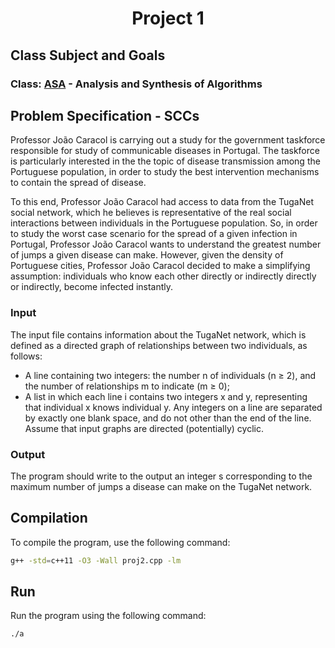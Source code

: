# <p align="center">Project 1 </p>

## Class Subject and Goals
### Class: [ASA](https://fenix.tecnico.ulisboa.pt/cursos/leic-t/disciplina-curricular/1971853845332785) - Analysis and Synthesis of Algorithms


## Problem Specification - SCCs
Professor João Caracol is carrying out a study for the government taskforce responsible for study of communicable diseases in Portugal. 
The taskforce is particularly interested in the the topic of disease transmission among the Portuguese population, in order to study the best
intervention mechanisms to contain the spread of disease.

To this end, Professor João Caracol had access to data from the TugaNet social network, which he believes is representative of the real social interactions between individuals in the Portuguese population.
So, in order to study the worst case scenario for the spread of a given infection in Portugal, Professor João Caracol wants to understand the greatest number of jumps a given disease can make.
However, given the density of Portuguese cities, Professor João Caracol decided to make a simplifying assumption: individuals who know each other directly or indirectly directly or indirectly, become infected instantly.

### Input

The input file contains information about the TugaNet network, which is defined as a directed graph of relationships between two individuals, as follows:
- A line containing two integers: the number n of individuals (n ≥ 2), and the number of relationships m to indicate (m ≥ 0);
- A list in which each line i contains two integers x and y, representing that individual x knows individual y.
Any integers on a line are separated by exactly one blank space, and do not other than the end of the line.
Assume that input graphs are directed (potentially) cyclic.

### Output
The program should write to the output an integer s corresponding to the maximum number of jumps a disease can make on the TugaNet network.

## Compilation
To compile the program, use the following command:

```bash
g++ -std=c++11 -O3 -Wall proj2.cpp -lm
```
## Run
Run the program using the following command:

```bash
./a
```
